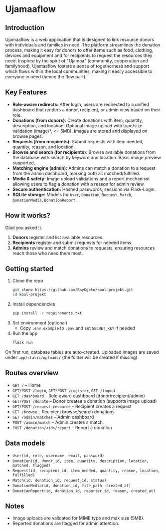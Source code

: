 # Ujamaaflow

## Introduction

Ujamaaflow is a web application that is designed to link resource donors with individuals and families in need.
The platform streamlines the donation process, making it easy for donors to offer items such as food, clothing, devices and equipment and for recipients to request the resources they need. 
Inspired by the spirit of "Ujamaa" (community, cooperation and familyhood), Ujamaaflow fosters a sense of togetherness and support which flows within the local communities, making it easily accessible to everyone in need (hence the flow part).

## Key Features

- **Role‑aware redirects:** After login, users are redirected to a unified dashboard that renders a donor, recipient, or admin view based on their role.
- **Donations (from donors):** Create donations with item, quantity, description, and location. Optional image upload with type/size validation (image/*, <= 5MB). Images are stored and displayed on browse pages.
- **Requests (from recipients):** Submit requests with item needed, quantity, reason, and location.
- **Browse and search (for recipients):** Browse available donations from the database with search by keyword and location. Basic image preview supported.
- **Matching engine (admin):** Admins can match a donation to a request from the admin dashboard, marking both as matched/fulfilled.
- **Media & safety:** Image upload validations and a report mechanism allowing users to flag a donation with a reason for admin review.
- **Secure authentication:** Hashed passwords, sessions via Flask‑Login.
- **SQLite storage:** Models for `User`, `Donation`, `Request`, `Match`, `DonationMedia`, `DonationReport`.

## How it works?

Glad you asked :). 
1. **Donors** register and list available resources.
2. **Recipients** register and submit requests for needed items.
3. **Admins** review and match donations to requests, ensuring resources reach those who need them most.

## Getting started

1. Clone the repo
   ```bash
   git clone https://github.com/RayOgeto/kool-projekt.git
   cd kool-projekt
   ```
2. Install dependencies
   ```bash
   pip install -r requirements.txt
   ```
3. Set environment (optional)
   - Copy `.env.example` to `.env` and set `SECRET_KEY` if needed
4. Run the app
   ```bash
   flask run
   ```

On first run, database tables are auto‑created. Uploaded images are saved under `app/static/uploads/` (the folder will be created if missing).

## Routes overview

- `GET /` – Home
- `GET/POST /login`, `GET/POST /register`, `GET /logout`
- `GET /dashboard` – Role‑aware dashboard (donor/recipient/admin)
- `GET/POST /donate` – Donor creates a donation (supports image upload)
- `GET/POST /request-resource` – Recipient creates a request
- `GET /browse` – Recipient browse/search donations
- `GET /admin/matches` – Admin dashboard
- `POST /admin/match` – Admin creates a match
- `POST /donation/<id>/report` – Report a donation

## Data models

- `User(id, role, username, email, password)`
- `Donation(id, donor_id, item, quantity, description, location, matched, flagged)`
- `Request(id, recipient_id, item_needed, quantity, reason, location, fulfilled)`
- `Match(id, donation_id, request_id, status)`
- `DonationMedia(id, donation_id, file_path, created_at)`
- `DonationReport(id, donation_id, reporter_id, reason, created_at)`

## Notes

- Image uploads are validated for MIME type and max size (5MB).
- Reported donations are flagged for admin attention.
